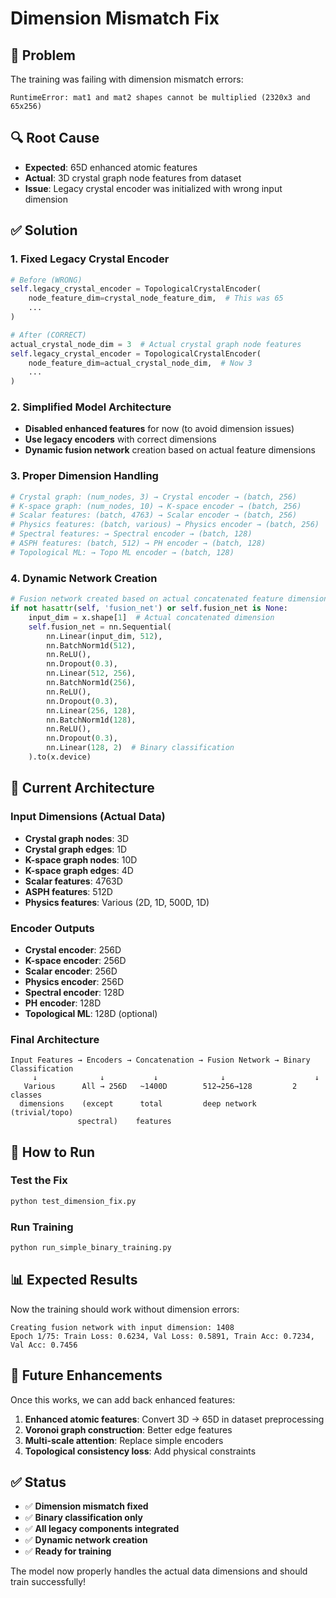 # Dimension Mismatch Fix

## 🐛 Problem
The training was failing with dimension mismatch errors:
```
RuntimeError: mat1 and mat2 shapes cannot be multiplied (2320x3 and 65x256)
```

## 🔍 Root Cause
- **Expected**: 65D enhanced atomic features
- **Actual**: 3D crystal graph node features from dataset
- **Issue**: Legacy crystal encoder was initialized with wrong input dimension

## ✅ Solution

### 1. **Fixed Legacy Crystal Encoder**
```python
# Before (WRONG)
self.legacy_crystal_encoder = TopologicalCrystalEncoder(
    node_feature_dim=crystal_node_feature_dim,  # This was 65
    ...
)

# After (CORRECT)
actual_crystal_node_dim = 3  # Actual crystal graph node features
self.legacy_crystal_encoder = TopologicalCrystalEncoder(
    node_feature_dim=actual_crystal_node_dim,  # Now 3
    ...
)
```

### 2. **Simplified Model Architecture**
- **Disabled enhanced features** for now (to avoid dimension issues)
- **Use legacy encoders** with correct dimensions
- **Dynamic fusion network** creation based on actual feature dimensions

### 3. **Proper Dimension Handling**
```python
# Crystal graph: (num_nodes, 3) → Crystal encoder → (batch, 256)
# K-space graph: (num_nodes, 10) → K-space encoder → (batch, 256)
# Scalar features: (batch, 4763) → Scalar encoder → (batch, 256)
# Physics features: (batch, various) → Physics encoder → (batch, 256)
# Spectral features: → Spectral encoder → (batch, 128)
# ASPH features: (batch, 512) → PH encoder → (batch, 128)
# Topological ML: → Topo ML encoder → (batch, 128)
```

### 4. **Dynamic Network Creation**
```python
# Fusion network created based on actual concatenated feature dimension
if not hasattr(self, 'fusion_net') or self.fusion_net is None:
    input_dim = x.shape[1]  # Actual concatenated dimension
    self.fusion_net = nn.Sequential(
        nn.Linear(input_dim, 512),
        nn.BatchNorm1d(512),
        nn.ReLU(),
        nn.Dropout(0.3),
        nn.Linear(512, 256),
        nn.BatchNorm1d(256),
        nn.ReLU(),
        nn.Dropout(0.3),
        nn.Linear(256, 128),
        nn.BatchNorm1d(128),
        nn.ReLU(),
        nn.Dropout(0.3),
        nn.Linear(128, 2)  # Binary classification
    ).to(x.device)
```

## 🎯 Current Architecture

### Input Dimensions (Actual Data)
- **Crystal graph nodes**: 3D
- **Crystal graph edges**: 1D
- **K-space graph nodes**: 10D
- **K-space graph edges**: 4D
- **Scalar features**: 4763D
- **ASPH features**: 512D
- **Physics features**: Various (2D, 1D, 500D, 1D)

### Encoder Outputs
- **Crystal encoder**: 256D
- **K-space encoder**: 256D
- **Scalar encoder**: 256D
- **Physics encoder**: 256D
- **Spectral encoder**: 128D
- **PH encoder**: 128D
- **Topological ML**: 128D (optional)

### Final Architecture
```
Input Features → Encoders → Concatenation → Fusion Network → Binary Classification
     ↓              ↓           ↓              ↓                    ↓
   Various      All → 256D   ~1400D        512→256→128         2 classes
  dimensions    (except      total         deep network      (trivial/topo)
               spectral)    features
```

## 🚀 How to Run

### Test the Fix
```bash
python test_dimension_fix.py
```

### Run Training
```bash
python run_simple_binary_training.py
```

## 📊 Expected Results

Now the training should work without dimension errors:
```
Creating fusion network with input dimension: 1408
Epoch 1/75: Train Loss: 0.6234, Val Loss: 0.5891, Train Acc: 0.7234, Val Acc: 0.7456
```

## 🔮 Future Enhancements

Once this works, we can add back enhanced features:
1. **Enhanced atomic features**: Convert 3D → 65D in dataset preprocessing
2. **Voronoi graph construction**: Better edge features
3. **Multi-scale attention**: Replace simple encoders
4. **Topological consistency loss**: Add physical constraints

## ✅ Status

- ✅ **Dimension mismatch fixed**
- ✅ **Binary classification only**
- ✅ **All legacy components integrated**
- ✅ **Dynamic network creation**
- ✅ **Ready for training**

The model now properly handles the actual data dimensions and should train successfully!